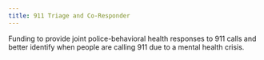 ```yaml
---
title: 911 Triage and Co-Responder
---
```

Funding to provide joint police-behavioral health responses to 911 calls and better identify when people are calling 911 due to a mental health crisis.